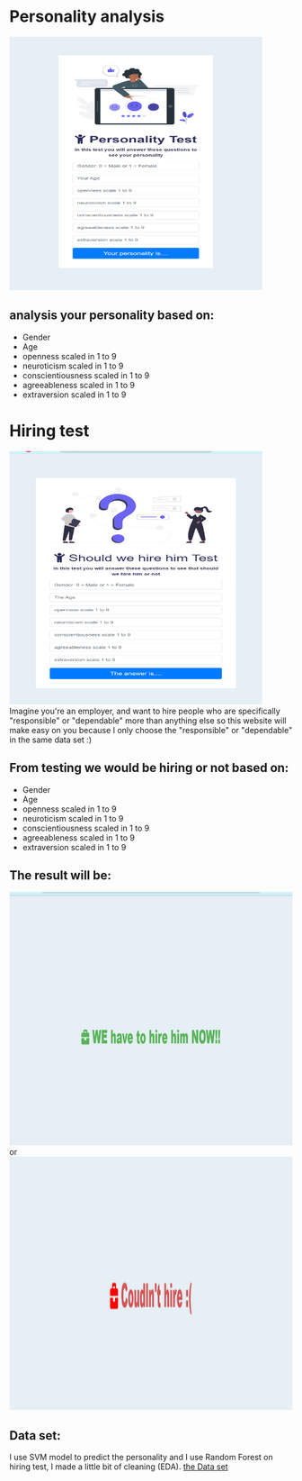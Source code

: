 # Personality analysis
<img src="2023-02-17.png" width="450" height="450"> 


## analysis your personality based on:
- Gender
- Age
- openness scaled in 1 to 9
- neuroticism scaled in 1 to 9
- conscientiousness scaled in 1 to 9
- agreeableness scaled in 1 to 9
- extraversion scaled in 1 to 9

# Hiring test
<img src="qu.png" width="450" height="450"> 
Imagine you're an employer, and want to hire people who are specifically "responsible" or "dependable" more than anything else so this website will make easy on you because I only choose the "responsible" or "dependable" in the same data set :)

## From testing we would be hiring or not based on:
- Gender
- Age
- openness scaled in 1 to 9
- neuroticism scaled in 1 to 9
- conscientiousness scaled in 1 to 9
- agreeableness scaled in 1 to 9
- extraversion scaled in 1 to 9
## The result will be:
<img src="hire.png" width="650" height="450"> 
or 
<img src="not hire.png" width="650" height="450"> 

## Data set:
I use SVM model to predict the personality and I use Random Forest on hiring test, I made a little bit of cleaning (EDA).
[the Data set](https://www.kaggle.com/datasets/pavlorymarchuk/test3434?select=test.csv)
